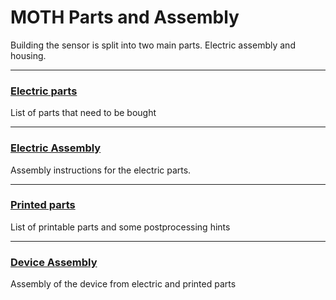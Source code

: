 # <a name="moth_parts">MOTH Parts and Assembly</a>
Building the sensor is split into two main parts. Electric assembly and housing.

---
### [Electric parts](electricparts.md)

List of parts that need to be bought

---
### [Electric Assembly](electricassembly.md)

Assembly instructions for the electric parts.

---
### [Printed parts](printedparts.md)

List of printable parts and some postprocessing hints

---
### [Device Assembly](deviceassembly.md)

Assembly of the device from electric and printed parts
